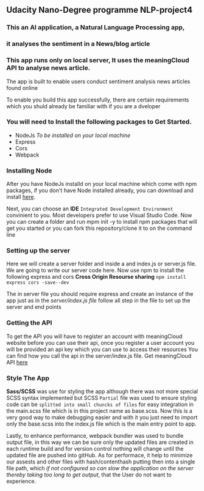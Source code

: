 ## Udacity Nano-Degree programme NLP-project4

### This an AI application, a Natural Language Processing app, 
### it analyses the sentiment in a News/blog article
 
 
### This app runs only on local server, It uses the meaningCloud API to analyse news article. 
 
 The app is built to enable users conduct sentiment analysis news articles found online 


To enable you build this app successfully, there are certain requirements which you shuld already be familiar with if you are a dveloper

### You will need to Install the following packages to **Get Started**.

* NodeJs *To be installed on your local machine*
* Express
* Cors
* Webpack 

### Installing Node

After you have NodeJs installd on your local machine which come with npm packages, if you don't have Node installed already, you can download and install [here](/https://nodejs.org/en/download/).

Next, you can choose an **IDE** `Integrated Development Environment` convinient to you.  Most developers prefer to use Visual Studio Code.
Now you can create a folder and run mpm init -y to install npm packages that will get you started or you can fork this repository/clone it to on the command line

### Setting up the server

Here we will create a server folder and inside a and index.js or server.js file. We are going to write our server code here. 
Now use npm to install the following express and cors **Cross Origin Resourse sharing**  ``npm install express cors -save--dev``

The in server file you should require express and create an instance of the app just as in the _server/index.js file_ 
follow all step in the file to set up the server and end points

### Getting the API

To get the API you will have to register an account with meaningCloud website before you can use their api, 
once you register a user account you will be provided an api key which you can use to access their resources
You can find how you call the api in the server/index.js file. Get meaningCloud API [here](/https://www.meaningcloud.com/)

### Style The App

**Sass/SCSS** was use for styling the app although there was not more special SCSS syntax implemented but 
SCSS ``Partial`` file was used to ensure styling code can be ``splitted into small chuncks of files`` for 
easy integration in the main.scss file which is in this project name as base.scss. Now this is a very good way to make debugging 
easier and with it you just need to import only the base.scss into the index.js file which is the main entry point to app.

Lastly, to enhance performance, webpack bundler was used to bundle output file, in this way we can be sure 
only the updated files are created in each runtime build and for version control nothing will change until the updated file are pushed into gitHub. 
As for performace, it help to minimize our assests and other files with hash/contenthash putting then into a single file path, 
which _if not configured so can slow the application on the server thereby taking too long to get output_, that the User do not want to experience.


